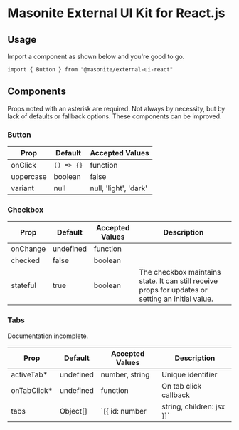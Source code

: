 # Masonite External UI Kit for React.js

## Usage

Import a component as shown below and you're good to go.

```
import { Button } from "@masonite/external-ui-react"
```

## Components

Props noted with an asterisk are required. Not always by necessity, but by lack of defaults or fallback options. These components can be improved.

### Button

| Prop      | Default    | Accepted Values       |
| --------- | ---------- | --------------------- |
| onClick   | `() => {}` | function              |
| uppercase | boolean    | false                 |
| variant   | null       | null, 'light', 'dark' |

### Checkbox

| Prop     | Default   | Accepted Values | Description                                                                                       |
| -------- | --------- | --------------- | ------------------------------------------------------------------------------------------------- |
| onChange | undefined | function        |                                                                                                   |
| checked  | false     | boolean         |                                                                                                   |
| stateful | true      | boolean         | The checkbox maintains state. It can still receive props for updates or setting an initial value. |

### Tabs

Documentation incomplete.

| Prop         | Default   | Accepted Values                          | Description                                     |
| ------------ | --------- | ---------------------------------------- | ----------------------------------------------- |
| activeTab\*  | undefined | number, string                           | Unique identifier                               |
| onTabClick\* | undefined | function                                 | On tab click callback                           |
| tabs         | Object[]  | `[{ id: number|string, children: jsx }]` | Tabs use `{children}` for ultimate flexibility. |

